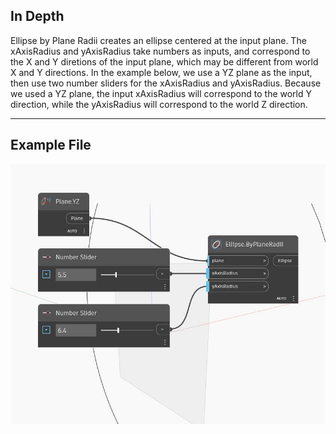 ## In Depth
Ellipse by Plane Radii creates an ellipse centered at the input plane. The xAxisRadius and yAxisRadius take numbers as inputs, and correspond to the X and Y diretions of the input plane, which may be different from world X and Y directions. In the example below, we use a YZ plane as the input, then use two number sliders for the xAxisRadius and yAxisRadius. Because we used a YZ plane, the input xAxisRadius will correspond to the world Y direction, while the yAxisRadius will correspond to the world Z direction.
___
## Example File

![ByPlaneRadii](./Autodesk.DesignScript.Geometry.Ellipse.ByPlaneRadii_img.jpg)

